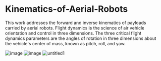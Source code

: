 # Kinematics-of-Aerial-Robots
This work addresses the forward and inverse kinematics of payloads carried by aerial robots. Flight dynamics is the science of air vehicle orientation and control in three dimensions. The three critical flight dynamics parameters are the angles of rotation in three dimensions about the vehicle's center of mass, known as pitch, roll, and yaw.


![image](https://user-images.githubusercontent.com/12082720/147642976-972768f7-f302-4d84-9543-161498a4863c.png)
![image](https://user-images.githubusercontent.com/12082720/147642992-94d118da-f6e5-4b60-b965-96388ee42b20.png)
![untitled1](https://user-images.githubusercontent.com/12082720/147643727-735a6d6e-f55e-4e5a-b311-e11122102992.jpg)
